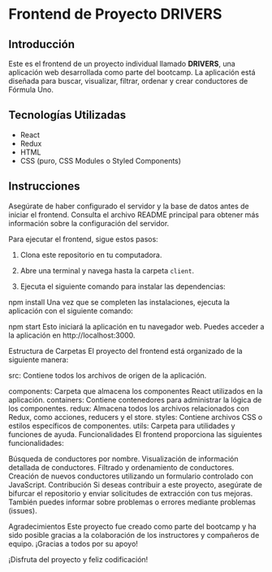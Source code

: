 # Frontend de Proyecto DRIVERS

## Introducción

Este es el frontend de un proyecto individual llamado **DRIVERS**, una aplicación web desarrollada como parte del bootcamp. La aplicación está diseñada para buscar, visualizar, filtrar, ordenar y crear conductores de Fórmula Uno.

## Tecnologías Utilizadas

- React
- Redux
- HTML
- CSS (puro, CSS Modules o Styled Components)

## Instrucciones

Asegúrate de haber configurado el servidor y la base de datos antes de iniciar el frontend. Consulta el archivo README principal para obtener más información sobre la configuración del servidor.

Para ejecutar el frontend, sigue estos pasos:

1. Clona este repositorio en tu computadora.

2. Abre una terminal y navega hasta la carpeta `client`.

3. Ejecuta el siguiente comando para instalar las dependencias:

npm install
Una vez que se completen las instalaciones, ejecuta la aplicación con el siguiente comando:


npm start
Esto iniciará la aplicación en tu navegador web. Puedes acceder a la aplicación en http://localhost:3000.

Estructura de Carpetas
El proyecto del frontend está organizado de la siguiente manera:

src: Contiene todos los archivos de origen de la aplicación.

components: Carpeta que almacena los componentes React utilizados en la aplicación.
containers: Contiene contenedores para administrar la lógica de los componentes.
redux: Almacena todos los archivos relacionados con Redux, como acciones, reducers y el store.
styles: Contiene archivos CSS o estilos específicos de componentes.
utils: Carpeta para utilidades y funciones de ayuda.
Funcionalidades
El frontend proporciona las siguientes funcionalidades:

Búsqueda de conductores por nombre.
Visualización de información detallada de conductores.
Filtrado y ordenamiento de conductores.
Creación de nuevos conductores utilizando un formulario controlado con JavaScript.
Contribución
Si deseas contribuir a este proyecto, asegúrate de bifurcar el repositorio y enviar solicitudes de extracción con tus mejoras. También puedes informar sobre problemas o errores mediante problemas (issues).

Agradecimientos
Este proyecto fue creado como parte del bootcamp y ha sido posible gracias a la colaboración de los instructores y compañeros de equipo. ¡Gracias a todos por su apoyo!

¡Disfruta del proyecto y feliz codificación!

